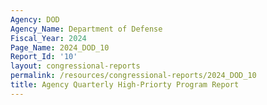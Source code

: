 ```yaml
---
Agency: DOD
Agency_Name: Department of Defense
Fiscal_Year: 2024
Page_Name: 2024_DOD_10
Report_Id: '10'
layout: congressional-reports
permalink: /resources/congressional-reports/2024_DOD_10
title: Agency Quarterly High-Priorty Program Report
---
```


